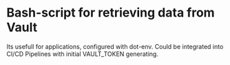 # Bash-script for retrieving data from Vault #

Its usefull for applications, configured with dot-env. Could be integrated into CI/CD Pipelines with initial VAULT_TOKEN generating.